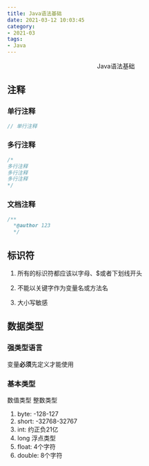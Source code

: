 ```yaml
---
title: Java语法基础
date: 2021-03-12 10:03:45
category:
- 2021-03
tags:
- Java
---
```


<center>Java语法基础</center>
<!-- more -->

## 注释

### 单行注释

```java
// 单行注释
```

### 多行注释

```java
/*
多行注释
多行注释
多行注释
*/
```

### 文档注释

```java
/**
  *@author 123
  */
```

## 标识符



1. 所有的标识符都应该以字母、$或者下划线开头

2. 不能以关键字作为变量名或方法名
3. 大小写敏感

## 数据类型

### 强类型语言

变量**必须**先定义才能使用
### 基本类型
数值类型
整数类型
1. byte: -128-127
2. short: -32768-32767
3. int: 约正负21亿
4. long
浮点类型
1. float: 4个字符
2. double: 8个字符